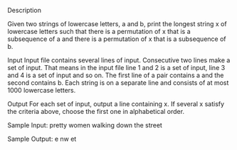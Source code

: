 Description

 
Given two strings of lowercase letters, a and b, print the longest string x of lowercase letters such that there is a permutation of x that is a subsequence of a and there is a permutation of x that is a subsequence of b.
 
Input
Input file contains several lines of input. Consecutive two lines make a set of input. That means in the input file line 1 and 2 is a set of input, line 3 and 4 is a set of input and so on. The first line of a pair contains a and the second contains b. Each string is on a separate line and consists of at most 1000 lowercase letters.
 
Output
For each set of input, output a line containing x. If several x satisfy the criteria above, choose the first one in alphabetical order.
 
Sample Input:
pretty
women
walking
down
the
street
 
Sample Output:
e
nw
et
